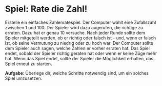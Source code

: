 # Spiel: Rate die Zahl!

Erstelle ein einfaches Zahlenratespiel. Der Computer wählt eine Zufallszahl zwischen 1 und 100. Der Spieler wird dazu augerufen, die richtige zu erraten. Dazu hat er genau 10 versuche. Nach jeder Runde sollte dem Spieler mitgeteilt werden, ob er richtig oder falsch ist - und, wenn er falsch ist, ob seine Vermutung zu niedrig oder zu hoch war. Der Computer sollte dem Spieler auch sagen, welche Zahlen er vorher erraten hat. Das Spiel endet, sobald der Spieler richtig geraten hat oder wenn er keine Züge mehr hat. Wenn das Spiel endet, sollte der Spieler die Möglichkeit erhalten, das Spiel erneut zu starten.

**Aufgabe**: Überlege dir, welche Schritte notwendig sind, um ein solches Spiel umzusetzen.
